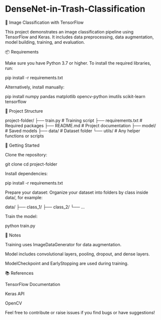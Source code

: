 # DenseNet-in-Trash-Classification

🧠 Image Classification with TensorFlow

This project demonstrates an image classification pipeline using TensorFlow and Keras. It includes data preprocessing, data augmentation, model building, training, and evaluation.

📦 Requirements

Make sure you have Python 3.7 or higher. To install the required libraries, run:

pip install -r requirements.txt

Alternatively, install manually:

pip install numpy pandas matplotlib opencv-python imutils scikit-learn tensorflow

📁 Project Structure

project-folder/
├── train.py                  # Training script
├── requirements.txt          # Required packages
├── README.md                 # Project documentation
├── model/                    # Saved models
├── data/                     # Dataset folder
└── utils/                    # Any helper functions or scripts

🚀 Getting Started

Clone the repository:

git clone <repository-url>
cd project-folder

Install dependencies:

pip install -r requirements.txt

Prepare your dataset:
Organize your dataset into folders by class inside data/, for example:

data/
├── class_1/
├── class_2/
└── ...

Train the model:

python train.py

📌 Notes

Training uses ImageDataGenerator for data augmentation.

Model includes convolutional layers, pooling, dropout, and dense layers.

ModelCheckpoint and EarlyStopping are used during training.

📚 References

TensorFlow Documentation

Keras API

OpenCV

Feel free to contribute or raise issues if you find bugs or have suggestions!

